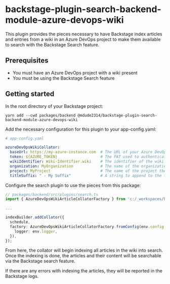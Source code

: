 # backstage-plugin-search-backend-module-azure-devops-wiki

This plugin provides the pieces necessary to have Backstage index articles and entries from a wiki in an Azure DevOps project to make them available to search with the Backstage Search feature.

## Prerequisites

- You must have an Azure DevOps project with a wiki present
- You must be using the Backstage Search feature

## Getting started

In the root directory of your Backstage project:

```console
yarn add --cwd packages/backend @mdude2314/backstage-plugin-search-backend-module-azure-devops-wiki
```

Add the necessary configuration for this plugin to your app-config.yaml:

```yaml
# app-config.yaml

azureDevOpsWikiCollator:
  baseUrl: https://my-azure-instance.com  # The URL of your Azure DevOps instance. Required
  token: ${AZURE_TOKEN}                   # The PAT used to authenticate to the Azure DevOps REST API. Required.
  wikiIdentifier: Wiki-Identifier.wiki    # The identifier of the wiki. This can be found by looking at the URL of the wiki in ADO. It is typically something like '{nameOfWiki}.wiki'. Required.
  organization: MyOrganization            # The name of the organization the wiki is contained in. Required.
  project: MyProject                      # The name of the project the wiki is contained in. Required.
  titleSuffix: " - My Suffix"             # A string to append to the title of articles to make them easier to identify as search results from the wiki. Optional
```

Configure the search plugin to use the pieces from this package:

```typescript
// packages/backend/src/plugins/search.ts
import { AzureDevOpsWikiArticleCollatorFactory } from 'c:/_workspaces/backstage-plugin-search-backend-module-azure-devops-wiki/src';

...

indexBuilder.addCollator({
  schedule,
  factory: AzureDevOpsWikiArticleCollatorFactory.fromConfig(env.config, {
    logger: env.logger,
  }),
});
```

From here, the collator will begin indexing all articles in the wiki into search. Once the indexing is done, the articles and their content will be searchable via the Backstage search feature.

If there are any errors with indexing the articles, they will be reported in the Backstage logs.